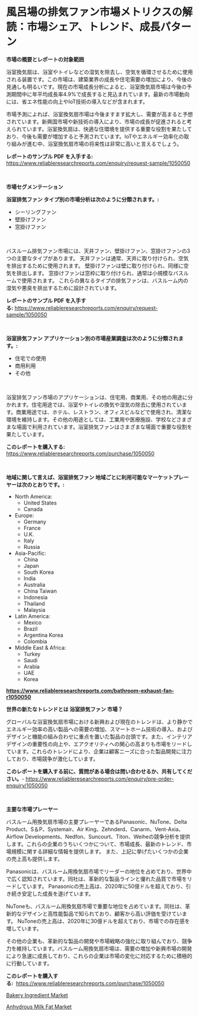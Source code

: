 <p><h1>風呂場の排気ファン市場メトリクスの解読：市場シェア、トレンド、成長パターン</h1></p><p><strong>市場の概要とレポートの対象範囲</strong></p>
<p><p>浴室換気扇は、浴室やトイレなどの湿気を除去し、空気を循環させるために使用される装置です。この市場は、建築業界の成長や住宅需要の増加により、今後の見通しも明るいです。現在の市場成長分析によると、浴室換気扇市場は今後の予測期間中に年平均成長率4.9%で成長すると見込まれています。最新の市場動向には、省エネ性能の向上やIoT技術の導入などが含まれます。</p><p>市場予測によれば、浴室換気扇市場は今後ますます拡大し、需要が高まると予想されています。新興国市場や新技術の導入により、市場の成長が促進されると考えられています。浴室換気扇は、快適な住環境を提供する重要な役割を果たしており、今後も需要が増加すると予測されています。IoTやエネルギー効率化の取り組みが進む中、浴室換気扇市場の将来性は非常に高いと言えるでしょう。</p></p>
<p><strong>レポートのサンプル PDF を入手する:</strong> <a href="https://www.reliableresearchreports.com/enquiry/request-sample/1050050">https://www.reliableresearchreports.com/enquiry/request-sample/1050050</a></p>
<p>&nbsp;</p>
<p><strong>市場セグメンテーション</strong></p>
<p><strong>浴室排気ファン タイプ別の市場分析は次のように分類されます。:</strong></p>
<p><ul><li>シーリングファン</li><li>壁掛けファン</li><li>窓掛けファン</li></ul></p>
<p>&nbsp;</p>
<p><p>バスルーム排気ファン市場には、天井ファン、壁掛けファン、窓掛けファンの3つの主要なタイプがあります。 天井ファンは通常、天井に取り付けられ、空気を排出するために使用されます。 壁掛けファンは壁に取り付けられ、同様に空気を排出します。 窓掛けファンは窓枠に取り付けられ、通常は小規模なバスルームで使用されます。 これらの異なるタイプの排気ファンは、バスルーム内の湿気や悪臭を排出するために設計されています。</p></p>
<p><strong>レポートのサンプル PDF を入手する:</strong>&nbsp;<a href="https://www.reliableresearchreports.com/enquiry/request-sample/1050050">https://www.reliableresearchreports.com/enquiry/request-sample/1050050</a></p>
<p>&nbsp;</p>
<p><strong> 浴室排気ファン アプリケーション別の市場産業調査は次のように分類されます。:</strong></p>
<p><ul><li>住宅での使用</li><li>商用利用</li><li>その他</li></ul></p>
<p>&nbsp;</p>
<p><p>浴室排気ファン市場のアプリケーションは、住宅用、商業用、その他の用途に分かれます。住宅用途では、浴室やトイレの換気や湿気の除去に使用されています。商業用途では、ホテル、レストラン、オフィスビルなどで使用され、清潔な環境を維持します。その他の用途としては、工業用や医療施設、学校などさまざまな場面で利用されています。浴室排気ファンはさまざまな場面で重要な役割を果たしています。</p></p>
<p><strong>このレポートを購入する:</strong>&nbsp; <a href="https://www.reliableresearchreports.com/purchase/1050050">https://www.reliableresearchreports.com/purchase/1050050</a></p>
<p>&nbsp;</p>
<p><strong>地域に関して言えば、浴室排気ファン 地域ごとに利用可能なマーケットプレーヤーは次のとおりです。:</strong></p>
<p><ul>
    <li>
        North America:
        <ul>
            <li>United States</li>
            <li>Canada</li>
        </ul>
    </li>
    <li>
        Europe:
        <ul>
            <li>Germany</li>
            <li>France</li>
            <li>U.K.</li>
            <li>Italy</li>
            <li>Russia</li>
        </ul>
    </li>
    <li>
        Asia-Pacific:
        <ul>
            <li>China</li>
            <li>Japan</li>
            <li>South Korea</li>
            <li>India</li>
            <li>Australia</li>
            <li>China Taiwan</li>
            <li>Indonesia</li>
            <li>Thailand</li>
            <li>Malaysia</li>
        </ul>
    </li>
    <li>
        Latin America:
        <ul>
            <li>Mexico</li>
            <li>Brazil</li>
            <li>Argentina Korea</li>
            <li>Colombia</li>
        </ul>
    </li>
    <li>
        Middle East & Africa:
        <ul>
            <li>Turkey</li>
            <li>Saudi</li>
            <li>Arabia</li>
            <li>UAE</li>
            <li>Korea</li>
        </ul>
    </li>
    </ul></p>
<p><strong><a href="https://www.reliableresearchreports.com/bathroom-exhaust-fan-r1050050">https://www.reliableresearchreports.com/bathroom-exhaust-fan-r1050050</a></strong>&nbsp;</p>
<p><strong>世界の新たなトレンドとは 浴室排気ファン 市場？</strong></p>
<p><p>グローバルな浴室換気扇市場における新興および現在のトレンドは、より静かでエネルギー効率の高い製品への需要の増加、スマートホーム技術の導入、およびデザインと機能の組み合わせに重点を置いた製品の台頭です。また、インテリアデザインの重要性の向上や、エアクオリティへの関心の高まりも市場をリードしています。これらのトレンドにより、企業は顧客ニーズに合った製品開発に注力しており、市場競争が激化しています。</p></p>
<p><strong>このレポートを購入する前に、質問がある場合は問い合わせるか、共有してください。</strong>- <a href="https://www.reliableresearchreports.com/enquiry/pre-order-enquiry/1050050">https://www.reliableresearchreports.com/enquiry/pre-order-enquiry/1050050</a></p>
<p>&nbsp;</p>
<p><strong>主要な市場プレーヤー</strong></p>
<p><p>バスルーム用換気扇市場の主要プレーヤーであるPanasonic、NuTone、Delta Product、S＆P、Systemair、Air King、Zehnderd、Canarm、Vent-Axia、Airflow Developments、Nedfon、Suncourt、Titon、Weiheの競争分析を提供します。これらの企業のうちいくつかについて、市場成長、最新のトレンド、市場規模に関する詳細な情報を提供します。 また、上記に挙げたいくつかの企業の売上高も提供します。</p><p>Panasonicは、バスルーム用換気扇市場でリーダーの地位を占めており、世界中で広く認知されています。同社は、革新的な製品ラインと優れた品質で市場をリードしています。 Panasonicの売上高は、2020年に50億ドルを超えており、引き続き安定した成長を遂げています。</p><p>NuToneも、バスルーム用換気扇市場で重要な地位を占めています。同社は、革新的なデザインと高性能製品で知られており、顧客から高い評価を受けています。 NuToneの売上高は、2020年に30億ドルを超えており、市場での存在感を増しています。</p><p>その他の企業も、革新的な製品の開発や市場戦略の強化に取り組んでおり、競争力を維持しています。バスルーム用換気扇市場は、需要の増加や新興市場の開発により急速に成長しており、これらの企業は市場の変化に対応するために積極的に行動しています。</p></p>
<p><strong>このレポートを購入する:</strong>&nbsp;&nbsp;<a href="https://www.reliableresearchreports.com/purchase/1050050">https://www.reliableresearchreports.com/purchase/1050050</a></p>
<p><p><a href="https://nifty-kite-d51.notion.site/Bakery-Ingredient-Market-Exploring-Market-Share-Market-Trends-and-Future-Growth-cd1af61a0e55437da1956935abcd7bba">Bakery Ingredient Market</a></p><p><a href="https://five-trouble-98a.notion.site/Anhydrous-Milk-Fat-Market-Size-and-Market-Trends-Complete-Industry-Overview-2024-to-2031-c4d8e2fc81304ccba64dca5f66c0a962">Anhydrous Milk Fat Market</a></p></p>